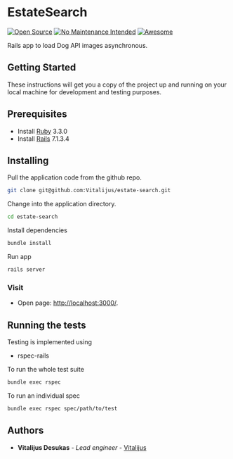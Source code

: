 # EstateSearch

[![Open Source](https://badges.frapsoft.com/os/v1/open-source.svg?v=103)](https://opensource.org/)
[![No Maintenance Intended](http://unmaintained.tech/badge.svg)](http://unmaintained.tech/)
[![Awesome](https://cdn.rawgit.com/sindresorhus/awesome/d7305f38d29fed78fa85652e3a63e154dd8e8829/media/badge.svg)](https://github.com/sindresorhus/awesome)  

Rails app to load Dog API images asynchronous.

## Getting Started

These instructions will get you a copy of the project up and running on your local machine for development and testing purposes.

## Prerequisites

- Install [Ruby](https://www.ruby-lang.org/en/downloads/) 3.3.0
- Install [Rails](https://rubyonrails.org/) 7.1.3.4

## Installing

Pull the application code from the github repo.

```sh
git clone git@github.com:Vitalijus/estate-search.git
```

Change into the application directory.

```sh
cd estate-search
```

Install dependencies

```sh
bundle install
```

Run app

```sh
rails server
```

### Visit

- Open page: [http://localhost:3000/](http://localhost:3000/).

## Running the tests

Testing is implemented using

- rspec-rails

To run the whole test suite

```sh
bundle exec rspec
```

To run an individual spec

```sh
bundle exec rspec spec/path/to/test
```

## Authors

- **Vitalijus Desukas** - _Lead engineer_ -
  [Vitalijus](https://github.com/Vitalijus)
